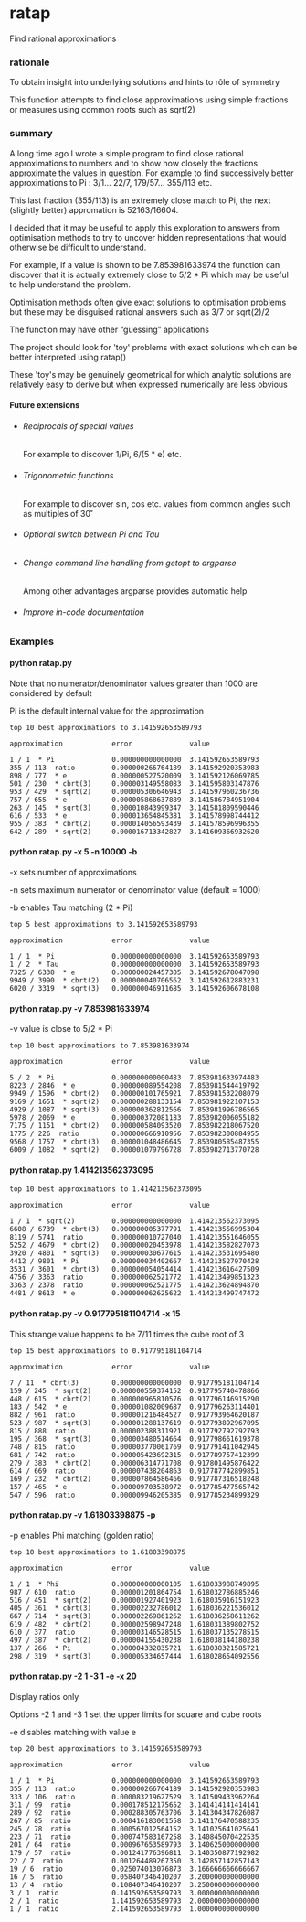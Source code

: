 # ratap

Find rational approximations

### rationale

To obtain insight into underlying solutions and hints to rôle
of symmetry

This function attempts to find close approximations using simple
fractions or measures using common roots such as sqrt(2)

### summary

A long time ago I wrote a simple program to find close rational
approximations to numbers and to show how closely the fractions
approximate the values in question.  For example to find successively
better approximations to Pi : 3/1... 22/7, 179/57... 355/113 etc.

This last fraction (355/113) is an extremely close match to Pi, the
next (slightly better) appromation is 52163/16604.

I decided that it may be useful to apply this exploration to answers
from optimisation methods to try to uncover hidden representations
that would otherwise be difficult to understand. 

For example, if a value is shown to be 7.853981633974 the function can
discover that it is actually extremely close to 5/2 * Pi which may be
useful to help understand the problem.

Optimisation methods often give exact solutions to optimisation
problems but these may be disguised rational answers such as 3/7 or
sqrt(2)/2

The function may have other “guessing” applications

The project should look for 'toy' problems with exact solutions
which can be better interpreted using ratap()
 
These 'toy's may be genuinely geometrical for which analytic solutions
are relatively easy to derive but when expressed numerically are
less obvious

#### Future extensions

* ###### Reciprocals of special values

  For example to discover 1/Pi, 6/(5 * e) etc.

* ###### Trigonometric functions

  For example to discover sin, cos etc. values from common angles 
  such as multiples of 30˚
  
* ###### Optional switch between Pi and Tau

* ###### Change command line handling from getopt to argparse
  
  Among other advantages argparse provides automatic help

* ###### Improve in-code documentation

### Examples

#### python ratap.py

Note that no numerator/denominator values greater than 1000 are
considered by default

Pi is the default internal value for the approximation
```
top 10 best approximations to 3.141592653589793

approximation            error          	value          

1 / 1  * Pi              0.000000000000000	3.141592653589793
355 / 113  ratio         0.000000266764189	3.141592920353983
898 / 777  * e           0.000000527520009	3.141592126069785
501 / 230  * cbrt(3)     0.000003149558083	3.141595803147876
953 / 429  * sqrt(2)     0.000005306646943	3.141597960236736
757 / 655  * e           0.000005868637889	3.141586784951904
263 / 145  * sqrt(3)     0.000010843999347	3.141581809590446
616 / 533  * e           0.000013654845381	3.141578998744412
955 / 383  * cbrt(2)     0.000014056593439	3.141578596996355
642 / 289  * sqrt(2)     0.000016713342827	3.141609366932620
```

#### python ratap.py -x 5 -n 10000 -b

-x sets number of approximations

-n sets maximum numerator or denominator value (default = 1000)

-b enables Tau matching (2 * Pi)

```
top 5 best approximations to 3.141592653589793

approximation            error          	value          

1 / 1  * Pi              0.000000000000000	3.141592653589793
1 / 2  * Tau             0.000000000000000	3.141592653589793
7325 / 6338  * e         0.000000024457305	3.141592678047098
9949 / 3990  * cbrt(2)   0.000000040706562	3.141592612883231
6020 / 3319  * sqrt(3)   0.000000046911685	3.141592606678108
```

#### python ratap.py -v 7.853981633974

-v value is close to 5/2 * Pi

```
top 10 best approximations to 7.853981633974

approximation            error          	value          

5 / 2  * Pi              0.000000000000483	7.853981633974483
8223 / 2846  * e         0.000000089554208	7.853981544419792
9949 / 1596  * cbrt(2)   0.000000101765921	7.853981532208079
9169 / 1651  * sqrt(2)   0.000000288133154	7.853981922107153
4929 / 1087  * sqrt(3)   0.000000362812566	7.853981996786565
5978 / 2069  * e         0.000000372081183	7.853982006055182
7175 / 1151  * cbrt(2)   0.000000584093520	7.853982218067520
1775 / 226  ratio        0.000000666910956	7.853982300884955
9568 / 1757  * cbrt(3)   0.000001048486645	7.853980585487355
6009 / 1082  * sqrt(2)   0.000001079796728	7.853982713770728
```

#### python ratap.py 1.414213562373095
```
top 10 best approximations to 1.414213562373095

approximation            error          	value          

1 / 1  * sqrt(2)         0.000000000000000	1.414213562373095
6608 / 6739  * cbrt(3)   0.000000005377791	1.414213556995304
8119 / 5741  ratio       0.000000010727040	1.414213551646055
5252 / 4679  * cbrt(2)   0.000000020453978	1.414213582827073
3920 / 4801  * sqrt(3)   0.000000030677615	1.414213531695480
4412 / 9801  * Pi        0.000000034402667	1.414213527970428
3531 / 3601  * cbrt(3)   0.000000054054414	1.414213616427509
4756 / 3363  ratio       0.000000062521772	1.414213499851323
3363 / 2378  ratio       0.000000062521775	1.414213624894870
4481 / 8613  * e         0.000000062625622	1.414213499747472
```

#### python ratap.py -v 0.917795181104714 -x 15

This strange value happens to be 7/11 times the cube root of 3
```
top 15 best approximations to 0.917795181104714

approximation            error          	value          

7 / 11  * cbrt(3)        0.000000000000000	0.917795181104714
159 / 245  * sqrt(2)     0.000000559374152	0.917795740478866
448 / 615  * cbrt(2)     0.000000965810576	0.917796146915290
183 / 542  * e           0.000001082009687	0.917796263114401
882 / 961  ratio         0.000001216484527	0.917793964620187
523 / 987  * sqrt(3)     0.000001288137619	0.917793892967095
815 / 888  ratio         0.000002388311921	0.917792792792793
195 / 368  * sqrt(3)     0.000003480514664	0.917798661619378
748 / 815  ratio         0.000003770061769	0.917791411042945
681 / 742  ratio         0.000005423692315	0.917789757412399
279 / 383  * cbrt(2)     0.000006314771708	0.917801495876422
614 / 669  ratio         0.000007438204863	0.917787742899851
169 / 232  * cbrt(2)     0.000007864586466	0.917787316518248
157 / 465  * e           0.000009703538972	0.917785477565742
547 / 596  ratio         0.000009946205385	0.917785234899329
```

#### python ratap.py -v 1.61803398875 -p

-p enables Phi matching (golden ratio)
```
top 10 best approximations to 1.61803398875

approximation            error          	value          

1 / 1  * Phi             0.000000000000105	1.618033988749895
987 / 610  ratio         0.000001201864754	1.618032786885246
516 / 451  * sqrt(2)     0.000001927401923	1.618035916151923
405 / 361  * cbrt(3)     0.000002232786012	1.618036221536012
667 / 714  * sqrt(3)     0.000002269861262	1.618036258611262
619 / 482  * cbrt(2)     0.000002598947248	1.618031389802752
610 / 377  ratio         0.000003146528515	1.618037135278515
497 / 387  * cbrt(2)     0.000004155430238	1.618038144180238
137 / 266  * Pi          0.000004332835721	1.618038321585721
298 / 319  * sqrt(3)     0.000005334657444	1.618028654092556
```

#### python ratap.py -2 1 -3 1 -e -x 20

Display ratios only

Options -2 1 and -3 1 set the upper limits for square
and cube roots

-e disables matching with value e

```
top 20 best approximations to 3.141592653589793

approximation            error          	value          

1 / 1  * Pi              0.000000000000000	3.141592653589793
355 / 113  ratio         0.000000266764189	3.141592920353983
333 / 106  ratio         0.000083219627529	3.141509433962264
311 / 99  ratio          0.000178512175652	3.141414141414141
289 / 92  ratio          0.000288305763706	3.141304347826087
267 / 85  ratio          0.000416183001558	3.141176470588235
245 / 78  ratio          0.000567012564152	3.141025641025641
223 / 71  ratio          0.000747583167258	3.140845070422535
201 / 64  ratio          0.000967653589793	3.140625000000000
179 / 57  ratio          0.001241776396811	3.140350877192982
22 / 7  ratio            0.001264489267350	3.142857142857143
19 / 6  ratio            0.025074013076873	3.166666666666667
16 / 5  ratio            0.058407346410207	3.200000000000000
13 / 4  ratio            0.108407346410207	3.250000000000000
3 / 1  ratio             0.141592653589793	3.000000000000000
2 / 1  ratio             1.141592653589793	2.000000000000000
1 / 1  ratio             2.141592653589793	1.000000000000000
```
